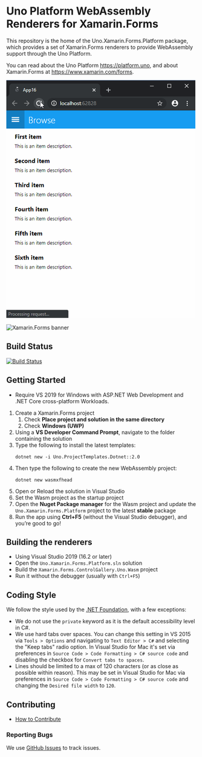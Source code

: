 # Uno Platform WebAssembly Renderers for Xamarin.Forms 

This repository is the home of the Uno.Xamarin.Forms.Platform package, which provides a set of Xamarin.Forms renderers to provide WebAssembly support through the Uno Platform.

You can read about the Uno Platform https://platform.uno, and about Xamarin.Forms at https://www.xamarin.com/forms.

![X.F for WebAssembly Samle](docs/20190917-xf-demo.gif)

<img src="banner.png" alt="Xamarin.Forms banner" height="145" >

## Build Status ##

[![Build Status](https://uno-platform.visualstudio.com/Uno%20Platform/_apis/build/status/Uno%20Platform/Uno.Xamarin.Forms%20-%20CI?branchName=uno)](https://uno-platform.visualstudio.com/Uno%20Platform/_build/latest?definitionId=12&branchName=uno)

## Getting Started ##

- Require VS 2019 for Windows with ASP.NET Web Development and .NET Core cross-platform Workloads.

1. Create a Xamarin.Forms project 
    1. Check **Place project and solution in the same directory**
    1. Check **Windows (UWP)**
1. Using a **VS Developer Command Prompt**, navigate to the folder containing the solution
1. Type the following to install the latest templates:
    ```
    dotnet new -i Uno.ProjectTemplates.Dotnet::2.0
    ```
1. Then type the following to create the new WebAssembly project:
    ```
    dotnet new wasmxfhead
    ```
1. Open or Reload the solution in Visual Studio 
1. Set the Wasm project as the startup project 
1. Open the **Nuget Package manager** for the Wasm project and update the `Uno.Xamarin.Forms.Platform` project to the latest **stable** package 
1. Run the app using **Ctrl+F5** (without the Visual Studio debugger), and you’re good to go!

## Building the renderers ##

- Using Visual Studio 2019 (16.2 or later)
- Open the `Uno.Xamarin.Forms.Platform.sln` solution
- Build the `Xamarin.Forms.ControlGallery.Uno.Wasm` project
- Run it without the debugger (usually with `Ctrl+F5`)

## Coding Style ##

We follow the style used by the [.NET Foundation](https://github.com/dotnet/corefx/blob/master/Documentation/coding-guidelines/coding-style.md), with a few exceptions:

- We do not use the `private` keyword as it is the default accessibility level in C#.
- We use hard tabs over spaces. You can change this setting in VS 2015 via `Tools > Options` and navigating to `Text Editor > C#` and selecting the "Keep tabs" radio option. In Visual Studio for Mac it's set via preferences in `Source Code > Code Formatting > C# source code` and disabling the checkbox for `Convert tabs to spaces`.
- Lines should be limited to a max of 120 characters (or as close as possible within reason). This may be set in Visual Studio for Mac via preferences in `Source Code > Code Formatting > C# source code` and changing the `Desired file width` to `120`.

## Contributing ##

- [How to Contribute](https://github.com/xamarin/Xamarin.Forms/blob/master/.github/CONTRIBUTING.md)

### Reporting Bugs ###

We use [GitHub Issues](https://github.com/unoplatform/uno/issues/new/choose) to track issues.
